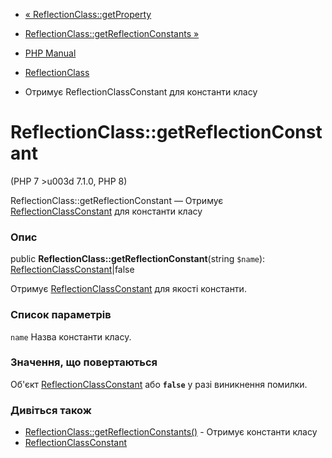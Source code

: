 - [« ReflectionClass::getProperty](reflectionclass.getproperty.md)
- [ReflectionClass::getReflectionConstants
»](reflectionclass.getreflectionconstants.md)

- [PHP Manual](index.md)
- [ReflectionClass](class.reflectionclass.md)
- Отримує ReflectionClassConstant для константи класу

# ReflectionClass::getReflectionConstant

(PHP 7 \>u003d 7.1.0, PHP 8)

ReflectionClass::getReflectionConstant — Отримує
[ReflectionClassConstant](class.reflectionclassconstant.md) для
константи класу

### Опис

public **ReflectionClass::getReflectionConstant**(string `$name`):
[ReflectionClassConstant](class.reflectionclassconstant.md)\|false

Отримує [ReflectionClassConstant](class.reflectionclassconstant.md)
для якості константи.

### Список параметрів

`name`
Назва константи класу.

### Значення, що повертаються

Об'єкт [ReflectionClassConstant](class.reflectionclassconstant.md) або
**`false`** у разі виникнення помилки.

### Дивіться також

- [ReflectionClass::getReflectionConstants()](reflectionclass.getreflectionconstants.md) -
Отримує константи класу
- [ReflectionClassConstant](class.reflectionclassconstant.md)
